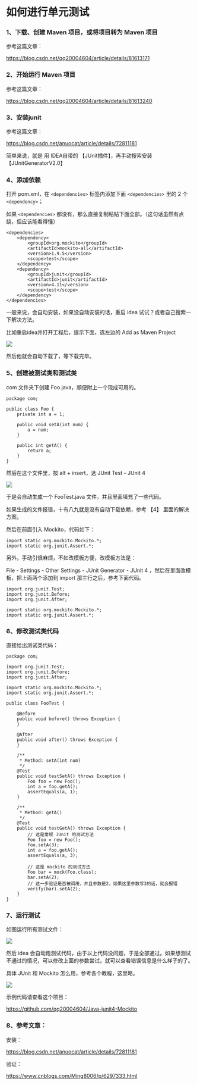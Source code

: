 # 如何进行单元测试

### 1、下载、创建 Maven 项目，或将项目转为 Maven 项目

参考这篇文章：

https://blog.csdn.net/qq20004604/article/details/81613171

### 2、开始运行 Maven 项目

参考这篇文章：

https://blog.csdn.net/qq20004604/article/details/81613240

### 3、安装junit

参考这篇文章：

https://blog.csdn.net/anuocat/article/details/72811181

简单来说，就是 用 IDEA自带的 【JUnit插件】，再手动搜索安装 【JUnitGeneratorV2.0】

### 4、添加依赖

打开 pom.xml，在 ``<dependencies>`` 标签内添加下面 ``<dependencies>`` 里的 2 个``<dependency>``；

如果 ``<dependencies>`` 都没有，那么直接复制粘贴下面全部。（这句话虽然有点绕，但应该能看得懂）

```
<dependencies>
    <dependency>
        <groupId>org.mockito</groupId>
        <artifactId>mockito-all</artifactId>
        <version>1.9.5</version>
        <scope>test</scope>
    </dependency>
    <dependency>
        <groupId>junit</groupId>
        <artifactId>junit</artifactId>
        <version>4.11</version>
        <scope>test</scope>
    </dependency>
</dependencies>
```

一般来说，会自动安装，如果没自动安装的话，重启 idea 试试？或者自己搜索一下解决方法。

比如重启idea并打开工程后，提示下面，选左边的 Add as Maven Project

<img src='2.png'/>

然后他就会自动下载了，等下载完毕。


### 5、创建被测试类和测试类

com 文件夹下创建 Foo.java，顺便附上一个现成可用的。

```
package com;

public class Foo {
    private int a = 1;

    public void setA(int num) {
        a = num;
    }

    public int getA() {
        return a;
    }
}
```

然后在这个文件里，按 alt + insert，选 JUnit Test - JUnit 4

<img src='1.png'/>

于是会自动生成一个 FooTest.java 文件，并且里面填充了一些代码。

如果生成的文件报错，十有八九就是没有自动下载依赖，参考 【4】 里面的解决方案。

然后在前面引入 Mockito，代码如下：

```
import static org.mockito.Mockito.*;
import static org.junit.Assert.*;
```

另外，手动引很麻烦，不如改模板方便，改模板方法是：

File - Settings - Other Settings - JUnit Generator - JUnit 4 ，然后在里面改模板，把上面两个添加到 import 那三行之后，参考下面代码。

```
import org.junit.Test; 
import org.junit.Before; 
import org.junit.After; 

import static org.mockito.Mockito.*;
import static org.junit.Assert.*;
```

### 6、修改测试类代码

直接给出测试类代码：

```
package com;

import org.junit.Test;
import org.junit.Before;
import org.junit.After;

import static org.mockito.Mockito.*;
import static org.junit.Assert.*;

public class FooTest {

    @Before
    public void before() throws Exception {
    }

    @After
    public void after() throws Exception {
    }

    /**
     * Method: setA(int num)
     */
    @Test
    public void testSetA() throws Exception {
        Foo foo = new Foo();
        int a = foo.getA();
        assertEquals(a, 1);
    }

    /**
     * Method: getA()
     */
    @Test
    public void testGetA() throws Exception {
        // 这是常规 JUnit 的测试方法
        Foo foo = new Foo();
        foo.setA(3);
        int a = foo.getA();
        assertEquals(a, 3);

        // 这是 mockito 的测试方法
        Foo bar = mock(Foo.class);
        bar.setA(2);
        // 这一步验证是否被调用，并且参数是2，如果这里参数写3的话，就会报错
        verify(bar).setA(2);
    }
} 
```


### 7、运行测试

如图运行所有测试文件：

<img src='3.png'/>

然后 idea 会自动跑测试代码，由于以上代码没问题，于是全部通过。如果想测试不通过的情况，可以修改上面的参数尝试，就可以查看错误信息是什么样子的了。

具体 JUnit 和 Mockito 怎么用，参考各个教程，这里略。

<img src='4.png'/>

示例代码请查看这个项目：

https://github.com/qq20004604/Java-junit4-Mockito

### 8、参考文章：

安装：

https://blog.csdn.net/anuocat/article/details/72811181

验证：

https://www.cnblogs.com/Ming8006/p/6297333.html

